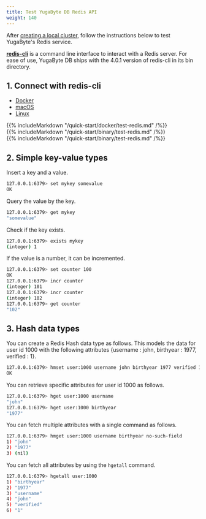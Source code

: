 ```yaml
---
title: Test YugaByte DB Redis API
weight: 140
---
```


After [creating a local cluster](/quick-start/create-local-cluster/), follow the instructions below to test YugaByte's Redis service.

[**redis-cli**](https://redis.io/topics/rediscli) is a command line interface to interact with a Redis server. For ease of use, YugaByte DB ships with the 4.0.1 version of redis-cli in its bin directory.

## 1. Connect with redis-cli

<ul class="nav nav-tabs">
  <li class="active">
    <a data-toggle="tab" href="#docker">
      <i class="icon-docker" aria-hidden="true"></i>
      Docker
    </a>
  </li>
  <li >
    <a data-toggle="tab" href="#macos">
      <i class="fa fa-apple" aria-hidden="true"></i>
      macOS
    </a>
  </li>
  <li>
    <a data-toggle="tab" href="#linux">
      <i class="fa fa-linux" aria-hidden="true"></i>
      Linux
    </a>
  </li>
</ul>

<div class="tab-content">
  <div id="docker" class="tab-pane fade in active">
    {{% includeMarkdown "/quick-start/docker/test-redis.md" /%}}
  </div>
  <div id="macos" class="tab-pane fade">
    {{% includeMarkdown "/quick-start/binary/test-redis.md" /%}}
  </div>
  <div id="linux" class="tab-pane fade">
    {{% includeMarkdown "/quick-start/binary/test-redis.md" /%}}
  </div> 
</div>


## 2. Simple key-value types

Insert a key and a value.

```sh
127.0.0.1:6379> set mykey somevalue
OK
```

Query the value by the key.

```sh
127.0.0.1:6379> get mykey
"somevalue"
```

Check if the key exists.

```sh
127.0.0.1:6379> exists mykey
(integer) 1
```


If the value is a number, it can be incremented.

```sh
127.0.0.1:6379> set counter 100
OK
127.0.0.1:6379> incr counter
(integer) 101
127.0.0.1:6379> incr counter
(integer) 102
127.0.0.1:6379> get counter
"102"
```


## 3. Hash data types

You can create a Redis Hash data type as follows. This models the data for user id 1000 with the following attributes {username : john, birthyear : 1977, verified : 1}.

```sh
127.0.0.1:6379> hmset user:1000 username john birthyear 1977 verified 1
OK
```

You can retrieve specific attributes for user id 1000 as follows.

```sh
127.0.0.1:6379> hget user:1000 username
"john"
127.0.0.1:6379> hget user:1000 birthyear
"1977"
```

You can fetch multiple attributes with a single command as follows.

```sh
127.0.0.1:6379> hmget user:1000 username birthyear no-such-field
1) "john"
2) "1977"
3) (nil)
```

You can fetch all attributes by using the `hgetall` command.

```sh
127.0.0.1:6379> hgetall user:1000
1) "birthyear"
2) "1977"
3) "username"
4) "john"
5) "verified"
6) "1"
```

